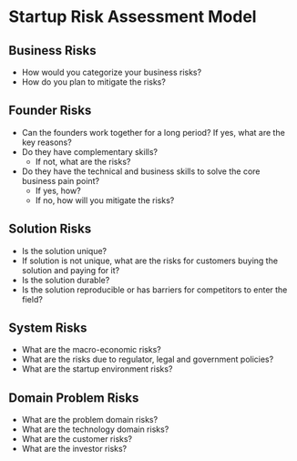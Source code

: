 # Startup Risk Assessment Model
## Business Risks
- How would you categorize your business risks?
- How do you plan to mitigate the risks?  
## Founder Risks
- Can the founders work together for a long period? If yes, what are the key reasons?
- Do they have complementary skills?
  - If not, what are the risks?
- Do they have the technical and business skills to solve the core business pain point?
  - If yes, how?
  - If no, how will you mitigate the risks?
## Solution Risks
- Is the solution unique?
- If solution is not unique, what are the risks for customers buying the solution and paying for it?
- Is the solution durable?
- Is the solution reproducible or has barriers for competitors to enter the field?
## System Risks
- What are the macro-economic risks?
- What are the risks due to regulator, legal and government policies?
- What are the startup environment risks?  
## Domain Problem Risks
- What are the problem domain risks?
- What are the technology domain risks?
- What are the customer risks?
- What are the investor risks?
 
